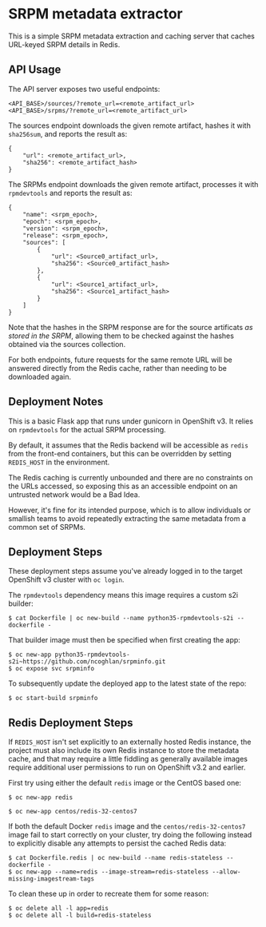 # SRPM metadata extractor

This is a simple SRPM metadata extraction and caching server that caches
URL-keyed SRPM details in Redis.

## API Usage

The API server exposes two useful endpoints:

    <API_BASE>/sources/?remote_url=<remote_artifact_url>
    <API_BASE>/srpms/?remote_url=<remote_artifact_url>

The sources endpoint downloads the given remote artifact, hashes it
with `sha256sum`, and reports the result as:

    {
        "url": <remote_artifact_url>,
        "sha256": <remote_artifact_hash>
    }

The SRPMs endpoint downloads the given remote artifact, processes it with
`rpmdevtools` and reports the result as:

    {
        "name": <srpm_epoch>,
        "epoch": <srpm_epoch>,
        "version": <srpm_epoch>,
        "release": <srpm_epoch>,
        "sources": [
            {
                "url": <Source0_artifact_url>,
                "sha256": <Source0_artifact_hash>
            },
            {
                "url": <Source1_artifact_url>,
                "sha256": <Source1_artifact_hash>
            }
        ]
    }

Note that the hashes in the SRPM response are for the source artificats
*as stored in the SRPM*, allowing them to be checked against the hashes
obtained via the sources collection.

For both endpoints, future requests for the same remote URL will be answered
directly from the Redis cache, rather than needing to be downloaded again.

## Deployment Notes

This is a basic Flask app that runs under gunicorn in OpenShift v3. It relies
on `rpmdevtools` for the actual SRPM processing.

By default, it assumes that the Redis backend will be accessible as `redis`
from the front-end containers, but this can be overridden by setting
`REDIS_HOST` in the environment.

The Redis caching is currently unbounded and there are no constraints on the
URLs accessed, so exposing this as an accessible endpoint on an untrusted
network would be a Bad Idea.

However, it's fine for its intended purpose, which is to allow individuals
or smallish teams to avoid repeatedly extracting the same metadata from a
common set of SRPMs.


## Deployment Steps

These deployment steps assume you've already logged in to the target
OpenShift v3 cluster with `oc login`.

The `rpmdevtools` dependency means this image requires a custom s2i builder:

```
$ cat Dockerfile | oc new-build --name python35-rpmdevtools-s2i --dockerfile -
```

That builder image must then be specified when first creating the app:

```
$ oc new-app python35-rpmdevtools-s2i~https://github.com/ncoghlan/srpminfo.git
$ oc expose svc srpminfo
```

To subsequently update the deployed app to the latest state of the repo:

```
$ oc start-build srpminfo
```

## Redis Deployment Steps

If `REDIS_HOST` isn't set explicitly to an externally hosted Redis instance,
the project must also include its own Redis instance to store the metadata
cache, and that may require a little fiddling as generally available images
require additional user permissions to run on OpenShift v3.2 and earlier.

First try using either the default `redis` image or the CentOS based one:

```
$ oc new-app redis
```

```
$ oc new-app centos/redis-32-centos7
```

If both the default Docker `redis` image and the `centos/redis-32-centos7`
image fail to start correctly on your cluster, try doing the following
instead to explicitly disable any attempts to persist the cached Redis data:

```
$ cat Dockerfile.redis | oc new-build --name redis-stateless --dockerfile -
$ oc new-app --name=redis --image-stream=redis-stateless --allow-missing-imagestream-tags
```

To clean these up in order to recreate them for some reason:

```
$ oc delete all -l app=redis
$ oc delete all -l build=redis-stateless
```
